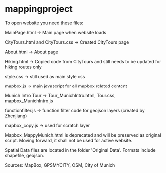# mappingproject
To open website you need these files:

MainPage.html -> Main page when website loads

CityTours.html and CityTours.css -> Created CityTours page

About.html -> About page

Hiking.html -> Copied code from CityTours and still needs to be updated for hiking routes only

style.css -> still used as main style css

mapbox.js -> main javascript for all mapbox related content

Munich Intro Tour -> Tour_MunichIntro.html, Tour.css, mapbox_MunichIntro.js

functionfilter.js -> function filter code for geojson layers (created by Zhenjiang)

mapbox_copy.js -> used for scratch layer

Mapbox_MappyMunich.html is deprecated and will be preserved as original script. Moving forward, it shall not be used for active website.


Spatial Data files are located in the folder 'Original Data'. Formats include shapefile, geojson.

Sources: MapBox, GPSMYCITY, OSM, City of Munich
